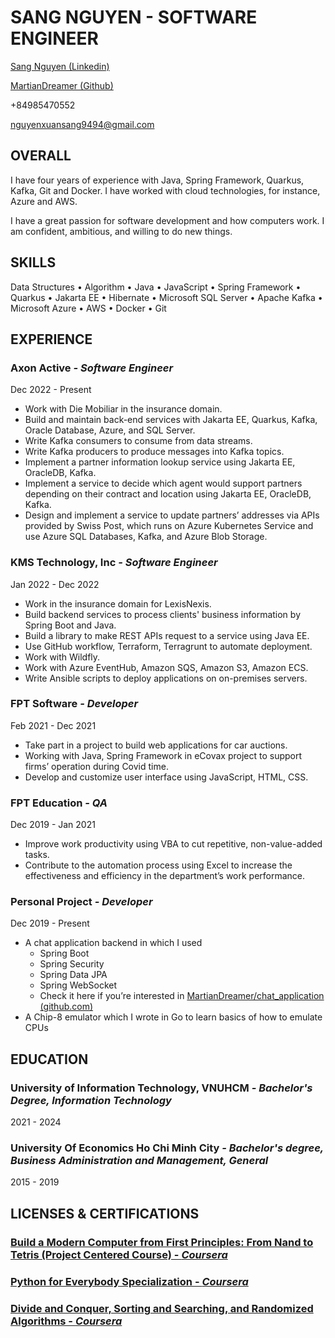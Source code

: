 # SANG NGUYEN - SOFTWARE ENGINEER

[Sang Nguyen (Linkedin)](https://www.linkedin.com/in/nguyenxuansang9494/)

[MartianDreamer (Github)](https://github.com/martiandreamer)

+84985470552

[nguyenxuansang9494@gmail.com](mailto:nguyenxuansang9494@gmail.com)

## OVERALL

I have four years of experience with Java, Spring Framework, Quarkus, Kafka, Git and Docker. I have worked with cloud technologies, for instance, Azure and AWS.

I have a great passion for software development and how computers work. I am confident, ambitious, and willing to do new things.

## SKILLS

Data Structures • Algorithm • Java • JavaScript • Spring Framework • Quarkus • Jakarta EE • Hibernate • Microsoft SQL Server • Apache Kafka • Microsoft Azure • AWS • Docker • Git

## EXPERIENCE

### Axon Active _\- Software Engineer_

Dec 2022 - Present

- Work with Die Mobiliar in the insurance domain.
- Build and maintain back-end services with Jakarta EE, Quarkus, Kafka, Oracle Database, Azure, and SQL Server.
- Write Kafka consumers to consume from data streams.
- Write Kafka producers to produce messages into Kafka topics.
- Implement a partner information lookup service using Jakarta EE, OracleDB, Kafka.
- Implement a service to decide which agent would support partners depending on their contract and location using Jakarta EE, OracleDB, Kafka.
- Design and implement a service to update partners’ addresses via APIs provided by Swiss Post, which runs on Azure Kubernetes Service and use Azure SQL Databases, Kafka, and Azure Blob Storage.

### KMS Technology, Inc _- Software Engineer_

Jan 2022 - Dec 2022

- Work in the insurance domain for LexisNexis.
- Build backend services to process clients' business information by Spring Boot and Java.
- Build a library to make REST APIs request to a service using Java EE.
- Use GitHub workflow, Terraform, Terragrunt to automate deployment.
- Work with Wildfly.
- Work with Azure EventHub, Amazon SQS, Amazon S3, Amazon ECS.
- Write Ansible scripts to deploy applications on on-premises servers.

### FPT Software _- Developer_

Feb 2021 - Dec 2021

- Take part in a project to build web applications for car auctions.
- Working with Java, Spring Framework in eCovax project to support firms’ operation during Covid time.
- Develop and customize user interface using JavaScript, HTML, CSS.

### FPT Education _- QA_

Dec 2019 - Jan 2021

- Improve work productivity using VBA to cut repetitive, non-value-added tasks.
- Contribute to the automation process using Excel to increase the effectiveness and efficiency in the department’s work performance.

### Personal Project _\- Developer_

Dec 2019 - Present

- A chat application backend in which I used
  - Spring Boot
  - Spring Security
  - Spring Data JPA
  - Spring WebSocket
  - Check it here if you’re interested in [MartianDreamer/chat_application (github.com)](https://github.com/MartianDreamer/chat_application)
- A Chip-8 emulator which I wrote in Go to learn basics of how to emulate CPUs

## EDUCATION

### University of Information Technology, VNUHCM _\- Bachelor's Degree, Information Technology_

2021 - 2024

### University Of Economics Ho Chi Minh City _\- Bachelor's degree, Business Administration and Management, General_

2015 - 2019

## LICENSES & CERTIFICATIONS

### [Build a Modern Computer from First Principles: From Nand to Tetris (Project Centered Course) - _Coursera_](https://www.coursera.org/account/accomplishments/verify/5ECDKHJ7EV4R)

### [Python for Everybody Specialization - _Coursera_](https://www.coursera.org/account/accomplishments/specialization/DHSYHJ8WEAPA)

### [Divide and Conquer, Sorting and Searching, and Randomized Algorithms - _Coursera_](https://www.coursera.org/account/accomplishments/verify/X9RJXD2WER77)